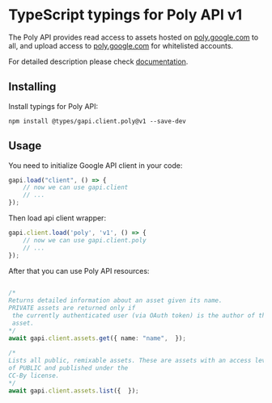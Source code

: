 # TypeScript typings for Poly API v1
The Poly API provides read access to assets hosted on <a href="https://poly.google.com">poly.google.com</a> to all, and upload access to <a href="https://poly.google.com">poly.google.com</a> for whitelisted accounts.

For detailed description please check [documentation](https://developers.google.com/poly/).

## Installing

Install typings for Poly API:
```
npm install @types/gapi.client.poly@v1 --save-dev
```

## Usage

You need to initialize Google API client in your code:
```typescript
gapi.load("client", () => { 
    // now we can use gapi.client
    // ... 
});
```

Then load api client wrapper:
```typescript
gapi.client.load('poly', 'v1', () => {
    // now we can use gapi.client.poly
    // ... 
});
```



After that you can use Poly API resources:

```typescript 
    
/* 
Returns detailed information about an asset given its name.
PRIVATE assets are returned only if
 the currently authenticated user (via OAuth token) is the author of the
 asset.  
*/
await gapi.client.assets.get({ name: "name",  }); 
    
/* 
Lists all public, remixable assets. These are assets with an access level
of PUBLIC and published under the
CC-By license.  
*/
await gapi.client.assets.list({  });
```
